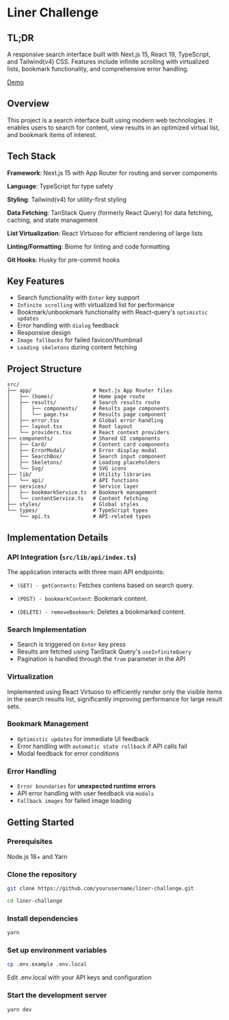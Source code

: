 # Liner Challenge

## TL;DR

A responsive search interface built with Next.js 15, React 19, TypeScript, and Tailwind(v4) CSS. Features include infinite scrolling with virtualized lists, bookmark functionality, and comprehensive error handling.

[Demo](liner-challenge.vercel.app)

## Overview

This project is a search interface built using modern web technologies. It enables users to search for content, view results in an optimized virtual list, and bookmark items of interest.

## Tech Stack

**Framework**: Next.js 15 with App Router for routing and server components

**Language**: TypeScript for type safety

**Styling**: Tailwind(v4) for utility-first styling

**Data Fetching**: TanStack Query (formerly React Query) for data fetching, caching, and state management

**List Virtualization**: React Virtuoso for efficient rendering of large lists

**Linting/Formatting**: Biome for linting and code formatting

**Git Hooks**: Husky for pre-commit hooks

## Key Features

- Search functionality with ``Enter`` key support
- ``Infinite scrolling`` with virtualized list for performance
- Bookmark/unbookmark functionality with React-query's ``optimistic updates``
- Error handling with ``dialog`` feedback
- Responsive design
- ``Image fallbacks`` for failed favicon/thumbnail
- ``Loading skeletons`` during content fetching

## Project Structure

```plaintext
src/
├── app/                    # Next.js App Router files
│   ├── (home)/             # Home page route
│   ├── results/            # Search results route
│   │   ├── components/     # Results page components
│   │   └── page.tsx        # Results page component
│   ├── error.tsx           # Global error handling
│   ├── layout.tsx          # Root layout
│   └── providers.tsx       # React context providers
├── components/             # Shared UI components
│   ├── Card/               # Content card components
│   ├── ErrorModal/         # Error display modal
│   ├── SearchBox/          # Search input component
│   ├── Skeletons/          # Loading placeholders
│   └── Svg/                # SVG icons
├── lib/                    # Utility libraries
│   └── api/                # API functions
├── services/               # Service layer
│   ├── bookmarkService.ts  # Bookmark management
│   └── contentService.ts   # Content fetching
├── styles/                 # Global styles
└── types/                  # TypeScript types
    └── api.ts              # API-related types
```

## Implementation Details

### API Integration (`src/lib/api/index.ts`)

The application interacts with three main API endpoints:

- `(GET) - getContents`: Fetches contens based on search query.

- `(POST) - bookmarkContent`: Bookmark content.

- `(DELETE) - removeBookmark`: Deletes a bookmarked content.

### Search Implementation

- Search is triggered on `Enter` key press
- Results are fetched using TanStack Query's `useInfiniteQuery`
- Pagination is handled through the `from` parameter in the API

### Virtualization

Implemented using React Virtuoso to efficiently render only the visible items in the search results list, significantly improving performance for large result sets.

### Bookmark Management

- `Optimistic updates` for immediate UI feedback
- Error handling with `automatic state rollback` if API calls fail
- Modal feedback for error conditions

### Error Handling

- `Error boundaries` for **unexpected runtime errors**
- API error handling with user feedback via `modals`
- `Fallback images` for failed image loading

## Getting Started

### Prerequisites

Node.js 18+ and Yarn

### Clone the repository

```bash
git clone https://github.com/yourusername/liner-challenge.git

cd liner-challenge
```

### Install dependencies

```bash
yarn
```

### Set up environment variables

```bash
cp .env.example .env.local
```

Edit .env.local with your API keys and configuration

### Start the development server

```bash
yarn dev
```
